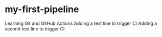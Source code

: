 # my-first-pipeline
Learning Git and GitHub Actions
Adding a test line to trigger CI
Adding a second test line to trigger CI
